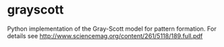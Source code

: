 grayscott
=========

Python implementation of the Gray-Scott model for pattern formation. For details see http://www.sciencemag.org/content/261/5118/189.full.pdf
